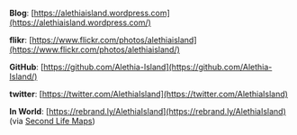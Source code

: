 **Blog**:
[https://alethiaisland.wordpress.com](https://alethiaisland.wordpress.com/)

**flikr**:
[https://www.flickr.com/photos/alethiaisland](https://www.flickr.com/photos/alethiaisland/)

**GitHub**:
[https://github.com/Alethia-Island](https://github.com/Alethia-Island/)

**twitter**:
[https://twitter.com/AlethiaIsland](https://twitter.com/AlethiaIsland)

**In World**:
[https://rebrand.ly/AlethiaIsland](https://rebrand.ly/AlethiaIsland) (via [Second Life Maps](https://maps.secondlife.com))
